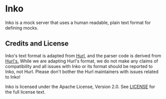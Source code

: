 # Inko

Inko is a mock server that uses a human readable, plain text format for defining
mocks.

## Credits and License

Inko's text format is adapted from [Hurl](https://hurl.dev), and the parser code
is derived from [Hurl's.](https://github.com/Orange-OpenSource/hurl/tree/master/packages/hurl_core)
While we are adapting Hurl's format, we do not make any claims of compatibility
and all issues with Inko or its format should be reported to Inko, not Hurl.
Please don't bother the Hurl maintainers with issues related to Inko!

Inko is licensed under the Apache License, Version 2.0. See [LICENSE](LICENSE)
for the full license text.
